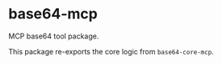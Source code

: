 # base64-mcp

MCP base64 tool package.

This package re-exports the core logic from `base64-core-mcp`.